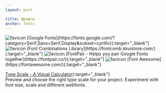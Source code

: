 ```yaml
---
layout: post

title: Шрифты
anchor: fonts
---
```


<img src="https://www.gstatic.com/images/branding/product/ico/google_fonts_lodp.ico" alt="favicon"/>
[Google Fonts](https://fonts.google.com/?category=Serif,Sans+Serif,Display&subset=cyrillic){:target="_blank"}    

<img src="https://rm-content.s3.amazonaws.com/56a9eedb5f77288b5500dc81/upload-a301a9c0-5e2b-11e8-aeec-5b54091916e4_144.png" alt="favicon"/>
[Font Combinations Library](https://fontcomb.kkuistore.com/){:target="_blank"}    

<img src="https://fontpair.co/img/favicon.png" alt="favicon"/>
[FontPair - Helps you pair Google Fonts together](https://fontpair.co/){:target="_blank"}    

<img src="https://fontawesome.com/images/favicons/favicon-16x16.png" alt="favicon"/>
[Font Awesome](https://fontawesome.com/){:target="_blank"}    

[Type Scale - A Visual Calculator](http://type-scale.com/){:target="_blank"}    
Preview and choose the right type scale for your project. Experiment with font size, scale and different webfonts.    
